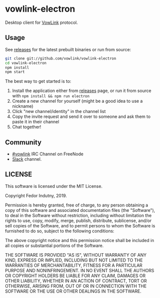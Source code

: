 # vowlink-electron

Desktop client for [VowLink][] protocol.

## Usage

See [releases][] for the latest prebuilt binaries or run from source:
```sh
git clone git://github.com/vowlink/vowlink-electron
cd vowlink-electron
npm install
npm start
```

The best way to get started is to:
1. Install the application either from [releases][] page, or run it from source
with `npm install && npm run electron`
2. Create a new channel for yourself (might be a good idea to use a nickname)
4. Click "new channel/identity" in the channel list
5. Copy the invite request and send it over to someone and ask them to
   paste it in their channel
6. Chat together!

## Community

* [#vowlink][irc] IRC Channel on FreeNode
* [Slack][] channel.

## LICENSE

This software is licensed under the MIT License.

Copyright Fedor Indutny, 2019.

Permission is hereby granted, free of charge, to any person obtaining a
copy of this software and associated documentation files (the
"Software"), to deal in the Software without restriction, including
without limitation the rights to use, copy, modify, merge, publish,
distribute, sublicense, and/or sell copies of the Software, and to permit
persons to whom the Software is furnished to do so, subject to the
following conditions:

The above copyright notice and this permission notice shall be included
in all copies or substantial portions of the Software.

THE SOFTWARE IS PROVIDED "AS IS", WITHOUT WARRANTY OF ANY KIND, EXPRESS
OR IMPLIED, INCLUDING BUT NOT LIMITED TO THE WARRANTIES OF
MERCHANTABILITY, FITNESS FOR A PARTICULAR PURPOSE AND NONINFRINGEMENT. IN
NO EVENT SHALL THE AUTHORS OR COPYRIGHT HOLDERS BE LIABLE FOR ANY CLAIM,
DAMAGES OR OTHER LIABILITY, WHETHER IN AN ACTION OF CONTRACT, TORT OR
OTHERWISE, ARISING FROM, OUT OF OR IN CONNECTION WITH THE SOFTWARE OR THE
USE OR OTHER DEALINGS IN THE SOFTWARE.

[VowLink]: https://github.com/vowlink/vowlink-protocol
[releases]: https://github.com/vowlink/vowlink-electron/releases
[irc]: https://webchat.freenode.net/?channel=#vowlink
[Slack]: https://join.slack.com/t/vowlink/shared_invite/enQtNzM1MjEzMjM1Njg2LTg2NGM2YjI0ODA0YWQ3ZDJhMGE5NTU2YTc0MTZhZGNjY2EzYjc2NmUzMTFmNTZlOGE0ZmZkMTQxMGNkMTdhYzQ
